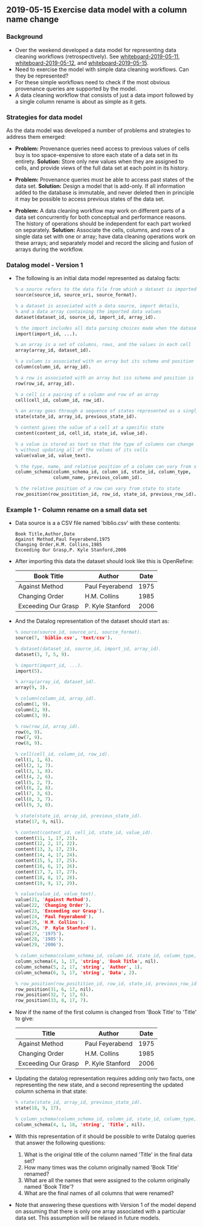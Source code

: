 ## 2019-05-15 Exercise data model with a column name change

### Background
- Over the weekend developed a data model for representing data cleaning workflows (retrospectively).  See [whiteboard-2019-05-11](https://github.com/tmcphillips/openrefine-provenance/blob/master/whiteboards/whiteboard-2019-05-11.png), [whiteboard-2019-05-12](https://github.com/tmcphillips/openrefine-provenance/blob/master/whiteboards/whiteboard-2019-05-12.png), and  [whiteboard-2019-05-15](https://github.com/tmcphillips/openrefine-provenance/blob/master/whiteboards/whiteboard-2019-05-15.png).
- Need to exercise the model with simple data cleaning workflows. Can they be represented?
- For these simple workflows need to check if the most obvious provenance queries are supported by the model.
- A data cleaning workflow that consists of just a data import followed by a single column rename is about as simple as it gets.

### Strategies for data model
As the data model was developed a number of problems and strategies to address them emerged:

- **Problem:** Provenance queries need access to previous values of cells buy is too space-expensive to store each state of a data set in its entirety.  **Solution:** Store only new values when they are assigned to cells, and provide views of the full data set at each point in its history.


-   **Problem:**  Provenance queries must be able to access past states of the data set.  **Solution:** Design a model that is add-only.  If all information added to the database is immutable, and never deleted then in principle it may be possible to access previous states of the data set.

- **Problem:**  A data cleaning workflow may work on different parts of a data set concurrently for both conceptual and performance reasons.  The history of operations should be independent for each part worked on separately.  **Solution:**  Associate the cells, columns, and rows of a single data set with one or array; have data cleaning operations work on these arrays; and separately model and record the slicing and fusion of arrays during the workflow.

### Datalog model - Version 1
- The following is an initial data model represented as datalog facts:

    ```prolog
    % a source refers to the data file from which a dataset is imported
    source(source_id, source_uri, source_format).
    
    % a dataset is associated with a data source, import details,
    % and a data array containing the imported data values
    dataset(dataset_id, source_id, import_id, array_id).
    
    % the import includes all data parsing choices made when the dataset was created
    import(import_id, ...).
    
    % an array is a set of columns, rows, and the values in each cell
    array(array_id, dataset_id).
    
    % a column is associated with an array but its schema and position is elsewhere
    column(column_id, array_id).
    
    % a row is associated with an array but iss schema and position is elsewhere
    row(row_id, array_id).
    
    % a cell is a pairing of a column and row of an array
    cell(cell_id, column_id, row_id).
    
    % an array goes through a sequence of states represented as a singly-linked list
    state(state_id, array_id, previous_state_id).
    
    % content gives the value of a cell at a specific state
    content(content_id, cell_id, state_id, value_id).
    
    % a value is stored as text so that the type of columns can change
    % without updating all of the values of its cells
    value(value_id, value_text).
    
    % the type, name, and relative position of a column can vary from state to state
    column_schema(column_schema_id, column_id, state_id, column_type,
                  column_name, previous_column_id).
    
    % the relative position of a row can vary from state to state
    row_position(row_positition_id, row_id, state_id, previous_row_id).
    ```

### Example 1 - Column rename on a small data set

- Data source is a a CSV file named 'biblio.csv' with these contents:

    ```csv
    Book Title,Author,Date
    Against Method,Paul Feyerabend,1975
    Changing Order,H.M. Collins,1985
    Exceeding Our Grasp,P. Kyle Stanford,2006
    ```

- After importing this data the dataset should look like this is OpenRefine:

	|Book Title|Author|Date|
	|--|--|--|
	|Against Method|Paul Feyerabend|1975|
	|Changing Order|H.M. Collins|1985|
	|Exceeding Our Grasp|P. Kyle Stanford|2006|

- And the Datalog representation of the dataset should start as:

    ```prolog
    % source(source_id, source_uri, source_format).
    source(7, 'biblio.csv', 'text/csv').
    
    % dataset(dataset_id, source_id, import_id, array_id).
    dataset(3, 7, 5, 9).
    
    % import(import_id, ...).
    import(5).
    
    % array(array_id, dataset_id).
    array(9, 3).
    
    % column(column_id, array_id).
    column(1, 9).
    column(2, 9).
    column(3, 9).
    
    % row(row_id, array_id).
    row(6, 9).
    row(7, 9).
    row(8, 9).
    
    % cell(cell_id, column_id, row_id).
    cell(1, 1, 6).
    cell(2, 1, 7).
    cell(3, 1, 8).
    cell(4, 2, 6).
    cell(5, 2, 7).
    cell(6, 2, 8).
    cell(7, 3, 6).
    cell(8, 3, 7).
    cell(9, 3, 8).
    
    % state(state_id, array_id, previous_state_id).
    state(17, 9, nil).
    
    % content(content_id, cell_id, state_id, value_id).
    content(11, 1, 17, 21).
    content(12, 2, 17, 22).
    content(13, 3, 17, 23).
    content(14, 4, 17, 24).
    content(15, 5, 17, 25).
    content(16, 6, 17, 26).
    content(17, 7, 17, 27).
    content(18, 8, 17, 28).
    content(19, 9, 17, 29).
    
    % value(value_id, value_text).
    value(21, 'Against Method').
    value(22, 'Changing Order').
    value(23, 'Exceeding our Grasp').
    value(24, 'Paul Feyerabend').
    value(25, 'H.M. Collins').
    value(26, 'P. Kyle Stanford').
    value(27, '1975').
    value(28, '1985').
    value(29, '2006').
    
    % column_schema(column_schema_id, column_id, state_id, column_type, column_name, previous_column_id).
    column_schema(4, 1, 17, 'string', 'Book Title', nil).
    column_schema(5, 2, 17, 'string', 'Author', 1).
    column_schema(6, 3, 17, 'string', 'Data', 2).
    
    % row_position(row_positition_id, row_id, state_id, previous_row_id).
    row_position(31, 6, 17, nil).
    row_position(32, 7, 17, 6).
    row_position(33, 8, 17, 7).
    ```

- Now if the name of the first column is changed from 'Book Title' to 'Title' to give:

	|Title|Author|Date|
	|--|--|--|
	|Against Method|Paul Feyerabend|1975|
	|Changing Order|H.M. Collins|1985|
	|Exceeding Our Grasp|P. Kyle Stanford|2006|

- Updating the datalog representation requires adding only two facts, one representing the new state, and a second representing the updated column schema in that state:

    ```prolog
    % state(state_id, array_id, previous_state_id).
    state(18, 9, 17).
    
    % column_schema(column_schema_id, column_id, state_id, column_type, column_name, previous_column_id).
    column_schema(4, 1, 18, 'string', 'Title', nil).
    ```
- With this representation of it should be possible to write Datalog queries that answer the following questions:

	1. What is the original title of the column named 'Title' in the final data set?
	2. How many times was the column originally named 'Book Title' renamed?
	3. What are all the names that were assigned to the column originally named 'Book Title'?
	4. What are the final names of all columns that were renamed?

- Note that answering these questions with Version 1 of the model depend on assuming that there is only one array associated with a particular data set.  This assumption will be relaxed in future models.

